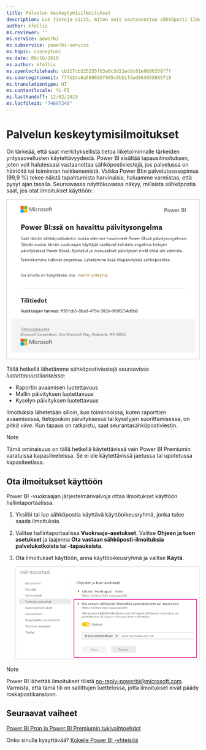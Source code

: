 ```yaml
---
title: Palvelun keskeytymisilmoitukset
description: Lue tietoja siitä, miten voit vastaanottaa sähköposti-ilmoituksia, kun Power BI -palvelussa häiriöitä tai toiminnan heikkenemistä.
author: kfollis
ms.reviewer: ''
ms.service: powerbi
ms.subservice: powerbi-service
ms.topic: conceptual
ms.date: 09/16/2019
ms.author: kfollis
ms.openlocfilehash: cb117cb325255f63a0c5d21eddc01e9806358f7f
ms.sourcegitcommit: f77b24a8a588605f005c9bb1fdad864955885718
ms.translationtype: HT
ms.contentlocale: fi-FI
ms.lasthandoff: 12/02/2019
ms.locfileid: "74697240"
---
```

# <a name="service-interruption-notifications"></a>Palvelun keskeytymisilmoitukset

On tärkeää, että saat merkityksellistä tietoa liiketoiminnalle tärkeiden yrityssovellusten käytettävyydestä. Power BI sisältää tapausilmoituksen, joten voit halutessasi vastaanottaa sähköpostiviestejä, jos palvelussa on häiriöitä tai toiminnan heikkenemistä. Vaikka Power BI:n palvelutasosopimus (99,9 %) tekee näistä tapahtumista harvinaisia, haluamme varmistaa, että pysyt ajan tasalla. Seuraavassa näyttökuvassa näkyy, millaista sähköpostia saat, jos otat ilmoitukset käyttöön:

![Päivitysilmoituksen sähköposti](media/service-interruption-notifications/refresh-notification-email.png)

Tällä hetkellä lähetämme sähköpostiviestejä seuraavissa _luotettavuustilanteissa_:

- Raportin avaamisen luotettavuus
- Mallin päivityksen luotettavuus
- Kyselyn päivityksen luotettavuus

Ilmoituksia lähetetään silloin, kun toiminnoissa, kuten raporttien avaamisessa, tietojoukon päivityksessä tai kyselyjen suorittamisessa, on _pitkä viive_. Kun tapaus on ratkaistu, saat seurantasähköpostiviestin.

> [!NOTE]
> Tämä ominaisuus on tällä hetkellä käytettävissä vain Power BI Premiumin varatuissa kapasiteeteissa. Se ei ole käytettävissä jaetussa tai upotetussa kapasiteetissa.

## <a name="enable-notifications"></a>Ota ilmoitukset käyttöön

Power BI -vuokraajan järjestelmänvalvoja ottaa ilmoitukset käyttöön hallintaportaalissa:

1. Yksilöi tai luo sähköpostia käyttävä käyttöoikeusryhmä, jonka tulee saada ilmoituksia.

1. Valitse hallintaportaalissa **Vuokraaja-asetukset**. Valitse **Ohjeen ja tuen asetukset** ja laajenna **Ota vastaan sähköposti-ilmoituksia palvelukatkoista tai -tapauksista**.

1. Ota ilmoitukset käyttöön, anna käyttöoikeusryhmä ja valitse **Käytä**.

    ![Ota käyttöön palveluilmoitukset](media/service-interruption-notifications/enable-notifications.png)

> [!NOTE]
> Power BI lähettää ilmoitukset tilistä no-reply-powerbi@microsoft.com. Varmista, että tämä tili on sallittujen luettelossa, jotta ilmoitukset eivät päädy roskapostikansioon.

## <a name="next-steps"></a>Seuraavat vaiheet

[Power BI Pron ja Power BI Premiumin tukivaihtoehdot](service-support-options.md)

Onko sinulla kysyttävää? [Kokeile Power BI -yhteisöä](https://community.powerbi.com/)
